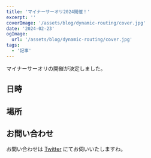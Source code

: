 ```yaml
---
title: 'マイナーサーオリ2024開催！'
excerpt: ''
coverImage: '/assets/blog/dynamic-routing/cover.jpg'
date: '2024-02-23'
ogImage:
  url: '/assets/blog/dynamic-routing/cover.jpg'
tags:
  - '記事'
---
```


マイナーサーオリの開催が決定しました。
## 日時


## 場所

## お問い合わせ
お問い合わせは [Twitter](https://twitter.com/handai_circle) にてお伺いいたしますわ。